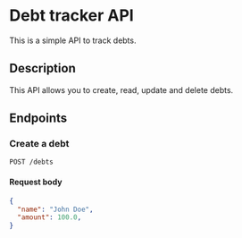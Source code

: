 # Debt tracker API

This is a simple API to track debts.

## Description

This API allows you to create, read, update and delete debts.

## Endpoints

### Create a debt

```
POST /debts
```

#### Request body

```json
{
  "name": "John Doe",
  "amount": 100.0,
}
```


